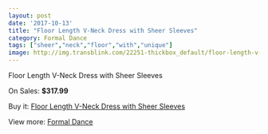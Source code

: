 ```yaml
---
layout: post
date: '2017-10-13'
title: "Floor Length V-Neck Dress with Sheer Sleeves"
category: Formal Dance
tags: ["sheer","neck","floor","with","unique"]
image: http://img.transblink.com/22251-thickbox_default/floor-length-v-neck-dress-with-sheer-sleeves.jpg
---
```

Floor Length V-Neck Dress with Sheer Sleeves

On Sales: **$317.99**
<a href="https://www.transblink.com/en/formal-dance/7061-floor-length-v-neck-dress-with-sheer-sleeves.html"><amp-img layout="responsive" width="600" height="600" src="//img.transblink.com/22251-thickbox_default/floor-length-v-neck-dress-with-sheer-sleeves.jpg" alt="Floor Length V-Neck Dress with Sheer Sleeves 0" /></a>
<a href="https://www.transblink.com/en/formal-dance/7061-floor-length-v-neck-dress-with-sheer-sleeves.html"><amp-img layout="responsive" width="600" height="600" src="//img.transblink.com/22253-thickbox_default/floor-length-v-neck-dress-with-sheer-sleeves.jpg" alt="Floor Length V-Neck Dress with Sheer Sleeves 1" /></a>
<a href="https://www.transblink.com/en/formal-dance/7061-floor-length-v-neck-dress-with-sheer-sleeves.html"><amp-img layout="responsive" width="600" height="600" src="//img.transblink.com/22252-thickbox_default/floor-length-v-neck-dress-with-sheer-sleeves.jpg" alt="Floor Length V-Neck Dress with Sheer Sleeves 2" /></a>

Buy it: [Floor Length V-Neck Dress with Sheer Sleeves](https://www.transblink.com/en/formal-dance/7061-floor-length-v-neck-dress-with-sheer-sleeves.html "Floor Length V-Neck Dress with Sheer Sleeves")

View more: [Formal Dance](https://www.transblink.com/en/6-formal-dance "Formal Dance")